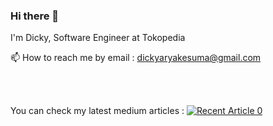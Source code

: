 ### Hi there 👋

I'm Dicky, Software Engineer at Tokopedia



📫 How to reach me by email : dickyaryakesuma@gmail.com

<br>
<br>

You can check my latest medium articles :
<a target="_blank" href="https://github-readme-medium-recent-article.vercel.app/medium/@imantumorang/0"><img src="https://github-readme-medium-recent-article.vercel.app/medium/@dickyaryakesuma/0" alt="Recent Article 0"> 



<!--
**dickyaryag6/dickyaryag6** is a ✨ _special_ ✨ repository because its `README.md` (this file) appears on your GitHub profile.

Here are some ideas to get you started:

- 
- 🌱 I’m currently learning ...
- 👯 I’m looking to collaborate on ...
- 🤔 I’m looking for help with ...
- 💬 Ask me about ...
- 📫 How to reach me: ...
- 😄 Pronouns: ...
- ⚡ Fun fact: ...
-->
